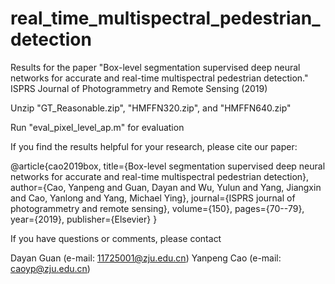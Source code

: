 # real_time_multispectral_pedestrian_detection
Results for the paper "Box-level segmentation supervised deep neural networks for accurate and real-time multispectral pedestrian detection." ISPRS Journal of Photogrammetry and Remote Sensing (2019)

Unzip "GT_Reasonable.zip", "HMFFN320.zip", and "HMFFN640.zip"

Run "eval_pixel_level_ap.m" for evaluation

If you find the results helpful for your research, please cite our paper:

@article{cao2019box,
  title={Box-level segmentation supervised deep neural networks for accurate and real-time multispectral pedestrian detection},
  author={Cao, Yanpeng and Guan, Dayan and Wu, Yulun and Yang, Jiangxin and Cao, Yanlong and Yang, Michael Ying},
  journal={ISPRS journal of photogrammetry and remote sensing},
  volume={150},
  pages={70--79},
  year={2019},
  publisher={Elsevier}
}

If you have questions or comments, please contact

Dayan Guan (e-mail: 11725001@zju.edu.cn) Yanpeng Cao (e-mail: caoyp@zju.edu.cn)
